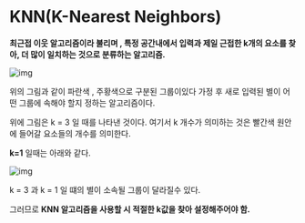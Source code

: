 # KNN(K-Nearest Neighbors)

**최근접 이웃 알고리즘이라 불리며 , 특정 공간내에서 입력과 제일 근접한 k개의 요소를 찾아, 더 많이 일치하는 것으로 분류하는 알고리즘.**

![img](https://t1.daumcdn.net/cfile/tistory/99507F4C5B375A710D)

위의 그림과 같이 파란색 , 주황색으로 구분된 그룹이있다 가정 후 새로 입력된 별이 어떤 그룹에 속해야 할지 정하는 알고리즘이다.

위에 그림은 k = 3 일 때를 나타낸 것이다. 여기서 k 개수가 의미하는 것은 빨간색 원안에 들어갈 요소들의 개수를 의미한다.



**k=1** 일때는 아래와 같다.

![img](https://t1.daumcdn.net/cfile/tistory/99C352455B375B292D)

k = 3 과 k = 1 일 떄의 별이 소속될 그룹이 달라질수 있다.

그러므로 **KNN 알고리즘을 사용할 시 적절한 k값을 찾아 설정해주어야 함.**


